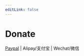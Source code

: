 ```yaml
---
editLink: false
---
```

# Donate
[Paypal](https://www.paypal.me/phphe) | <a :href="$withBase('/static/images/donate/alipay_qr.jpg')">Alipay/支付宝</a> | <a :href="$withBase('/static/images/donate/wechat_qr.jpg')">Wechat/微信</a>
